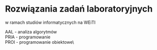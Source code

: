 # Rozwiązania zadań laboratoryjnych
w ramach studiów informatycznych na WEiTI

AAL - analiza algorytmów\
PRIA - programowanie\
PROI - programowanie obiektowe\